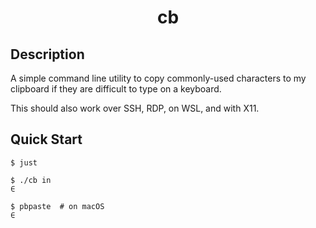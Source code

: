 <h1 align="center">cb</h1>

## Description

A simple command line utility to copy commonly-used characters to my clipboard if they are difficult to type on a keyboard.

This should also work over SSH, RDP, on WSL, and with X11.

## Quick Start

```shell
$ just

$ ./cb in
∈

$ pbpaste  # on macOS
∈
```
